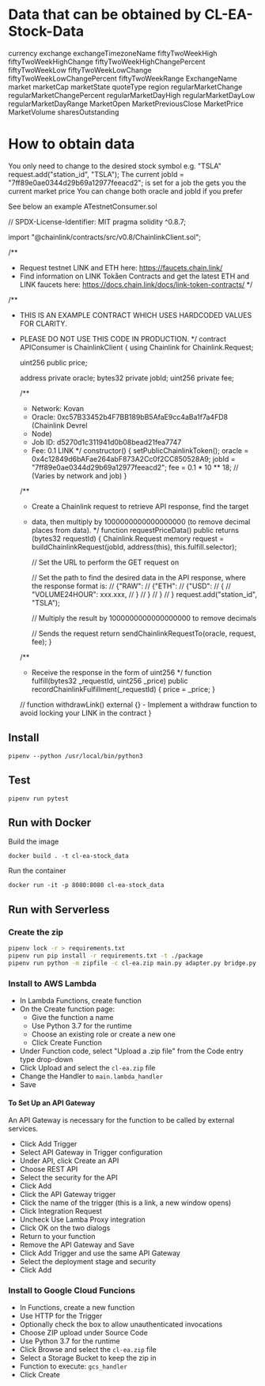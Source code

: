 # Data that can be obtained by CL-EA-Stock-Data

currency 
exchange 
exchangeTimezoneName 
fiftyTwoWeekHigh 
fiftyTwoWeekHighChange 
fiftyTwoWeekHighChangePercent
fiftyTwoWeekLow 
fiftyTwoWeekLowChange
fiftyTwoWeekLowChangePercent
fiftyTwoWeekRange
ExchangeName 
market 
marketCap
marketState
quoteType
region
regularMarketChange 
regularMarketChangePercent 
regularMarketDayHigh
regularMarketDayLow
regularMarketDayRange 
MarketOpen
MarketPreviousClose
MarketPrice
MarketVolume
sharesOutstanding          

# How to obtain data

You only need to change to the desired stock symbol e.g. "TSLA" request.add("station_id", "TSLA");
The current jobId = "7ff89e0ae0344d29b69a12977feeacd2"; is set for a job the gets you the current market price
You can change both oracle and jobId if you prefer

See below an example ATestnetConsumer.sol

// SPDX-License-Identifier: MIT
pragma solidity ^0.8.7;

import "@chainlink/contracts/src/v0.8/ChainlinkClient.sol";

/**
 * Request testnet LINK and ETH here: https://faucets.chain.link/
 * Find information on LINK Tokåen Contracts and get the latest ETH and LINK faucets here: https://docs.chain.link/docs/link-token-contracts/
 */

/**
 * THIS IS AN EXAMPLE CONTRACT WHICH USES HARDCODED VALUES FOR CLARITY.
 * PLEASE DO NOT USE THIS CODE IN PRODUCTION.
 */
contract APIConsumer is ChainlinkClient {
    using Chainlink for Chainlink.Request;
  
    uint256 public price;
    
    address private oracle;
    bytes32 private jobId;
    uint256 private fee;
    
    /**
     * Network: Kovan
     * Oracle: 0xc57B33452b4F7BB189bB5AfaE9cc4aBa1f7a4FD8 (Chainlink Devrel   
     * Node)
     * Job ID: d5270d1c311941d0b08bead21fea7747
     * Fee: 0.1 LINK
     */
    constructor() {
        setPublicChainlinkToken();
        oracle = 0x4c12849d6bAFae264abF873A2Cc0f2CC850528A9;
        jobId = "7ff89e0ae0344d29b69a12977feeacd2";
        fee = 0.1 * 10 ** 18; // (Varies by network and job)
    }
    
    /**
     * Create a Chainlink request to retrieve API response, find the target
     * data, then multiply by 1000000000000000000 (to remove decimal places from data).
     */
    function requestPriceData() public returns (bytes32 requestId) 
    {
        Chainlink.Request memory request = buildChainlinkRequest(jobId, address(this), this.fulfill.selector);
        
        // Set the URL to perform the GET request on
 
        
        // Set the path to find the desired data in the API response, where the response format is:
        // {"RAW":
        //   {"ETH":
        //    {"USD":
        //     {
        //      "VOLUME24HOUR": xxx.xxx,
        //     }
        //    }
        //   }
        //  }
        request.add("station_id", "TSLA");
        
        // Multiply the result by 1000000000000000000 to remove decimals

        
        // Sends the request
        return sendChainlinkRequestTo(oracle, request, fee);
    }
    
    /**
     * Receive the response in the form of uint256
     */ 
    function fulfill(bytes32 _requestId, uint256 _price) public recordChainlinkFulfillment(_requestId)
    {
        price = _price;
    }

    // function withdrawLink() external {} - Implement a withdraw function to avoid locking your LINK in the contract
}

## Install

```
pipenv --python /usr/local/bin/python3
```

## Test

```
pipenv run pytest
```

## Run with Docker

Build the image

```
docker build . -t cl-ea-stock_data
```

Run the container

```
docker run -it -p 8080:8080 cl-ea-stock_data
```

## Run with Serverless

### Create the zip

```bash
pipenv lock -r > requirements.txt
pipenv run pip install -r requirements.txt -t ./package
pipenv run python -m zipfile -c cl-ea.zip main.py adapter.py bridge.py ./package/*
```

### Install to AWS Lambda

- In Lambda Functions, create function
- On the Create function page:
  - Give the function a name
  - Use Python 3.7 for the runtime
  - Choose an existing role or create a new one
  - Click Create Function
- Under Function code, select "Upload a .zip file" from the Code entry type drop-down
- Click Upload and select the `cl-ea.zip` file
- Change the Handler to `main.lambda_handler`
- Save

#### To Set Up an API Gateway

An API Gateway is necessary for the function to be called by external services.

- Click Add Trigger
- Select API Gateway in Trigger configuration
- Under API, click Create an API
- Choose REST API
- Select the security for the API
- Click Add
- Click the API Gateway trigger
- Click the name of the trigger (this is a link, a new window opens)
- Click Integration Request
- Uncheck Use Lamba Proxy integration
- Click OK on the two dialogs
- Return to your function
- Remove the API Gateway and Save
- Click Add Trigger and use the same API Gateway
- Select the deployment stage and security
- Click Add


### Install to Google Cloud Funcions

- In Functions, create a new function
- Use HTTP for the Trigger
- Optionally check the box to allow unauthenticated invocations
- Choose ZIP upload under Source Code
- Use Python 3.7 for the runtime
- Click Browse and select the `cl-ea.zip` file
- Select a Storage Bucket to keep the zip in
- Function to execute: `gcs_handler`
- Click Create
